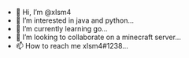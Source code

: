 - 👋 Hi, I’m @xIsm4
- 👀 I’m interested in java and python...
- 🌱 I’m currently learning go...
- 💞️ I’m looking to collaborate on a minecraft server...
- 📫 How to reach me xIsm4#1238...

<!---
